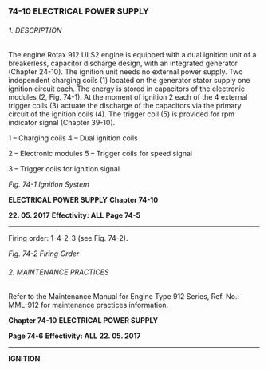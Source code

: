 ### 74-10 ELECTRICAL POWER SUPPLY

###### 1. DESCRIPTION
The engine Rotax 912 ULS2 engine is equipped with a dual ignition unit of a
breakerless, capacitor discharge design, with an integrated generator
(Chapter 24-10).
The ignition unit needs no external power supply.
Two independent charging coils (1) located on the generator stator supply one
ignition circuit each. The energy is stored in capacitors of the electronic modules
(2, Fig. 74-1). At the moment of ignition 2 each of the 4 external trigger coils (3)
actuate the discharge of the capacitors via the primary circuit of the ignition coils (4).
The trigger coil (5) is provided for rpm indicator signal (Chapter 39-10).

1 – Charging coils 4 – Dual ignition coils

2 – Electronic modules 5 – Trigger coils for speed signal

3 – Trigger coils for ignition signal

_Fig. 74-1 Ignition System_

**ELECTRICAL POWER SUPPLY** **Chapter 74-10**

**22. 05. 2017** **Effectivity: ALL** **Page 74-5**


-----

Firing order: 1-4-2-3 (see Fig. 74-2).

_Fig. 74-2 Firing Order_

###### 2. MAINTENANCE PRACTICES
Refer to the Maintenance Manual for Engine Type 912 Series, Ref. No.: MML-912 for
maintenance practices information.

**Chapter 74-10** **ELECTRICAL POWER SUPPLY**

**Page 74-6** **Effectivity: ALL** **22. 05. 2017**


-----

**IGNITION**

